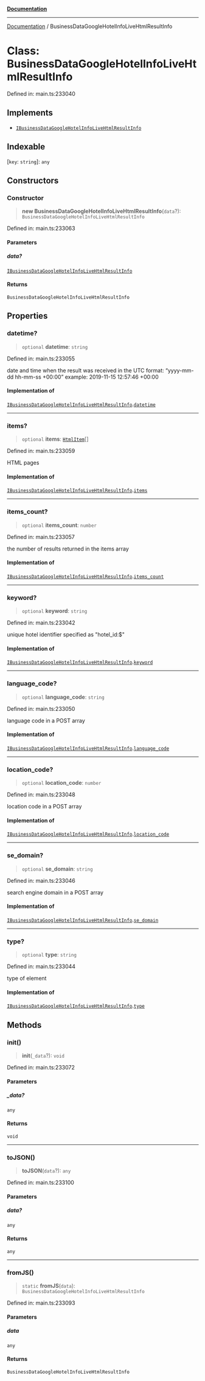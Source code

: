 [**Documentation**](../README.md)

***

[Documentation](../README.md) / BusinessDataGoogleHotelInfoLiveHtmlResultInfo

# Class: BusinessDataGoogleHotelInfoLiveHtmlResultInfo

Defined in: main.ts:233040

## Implements

- [`IBusinessDataGoogleHotelInfoLiveHtmlResultInfo`](../interfaces/IBusinessDataGoogleHotelInfoLiveHtmlResultInfo.md)

## Indexable

\[`key`: `string`\]: `any`

## Constructors

### Constructor

> **new BusinessDataGoogleHotelInfoLiveHtmlResultInfo**(`data`?): `BusinessDataGoogleHotelInfoLiveHtmlResultInfo`

Defined in: main.ts:233063

#### Parameters

##### data?

[`IBusinessDataGoogleHotelInfoLiveHtmlResultInfo`](../interfaces/IBusinessDataGoogleHotelInfoLiveHtmlResultInfo.md)

#### Returns

`BusinessDataGoogleHotelInfoLiveHtmlResultInfo`

## Properties

### datetime?

> `optional` **datetime**: `string`

Defined in: main.ts:233055

date and time when the result was received
in the UTC format: “yyyy-mm-dd hh-mm-ss +00:00”
example:
2019-11-15 12:57:46 +00:00

#### Implementation of

[`IBusinessDataGoogleHotelInfoLiveHtmlResultInfo`](../interfaces/IBusinessDataGoogleHotelInfoLiveHtmlResultInfo.md).[`datetime`](../interfaces/IBusinessDataGoogleHotelInfoLiveHtmlResultInfo.md#datetime)

***

### items?

> `optional` **items**: [`HtmlItem`](HtmlItem.md)[]

Defined in: main.ts:233059

HTML pages

#### Implementation of

[`IBusinessDataGoogleHotelInfoLiveHtmlResultInfo`](../interfaces/IBusinessDataGoogleHotelInfoLiveHtmlResultInfo.md).[`items`](../interfaces/IBusinessDataGoogleHotelInfoLiveHtmlResultInfo.md#items)

***

### items\_count?

> `optional` **items\_count**: `number`

Defined in: main.ts:233057

the number of results returned in the items array

#### Implementation of

[`IBusinessDataGoogleHotelInfoLiveHtmlResultInfo`](../interfaces/IBusinessDataGoogleHotelInfoLiveHtmlResultInfo.md).[`items_count`](../interfaces/IBusinessDataGoogleHotelInfoLiveHtmlResultInfo.md#items_count)

***

### keyword?

> `optional` **keyword**: `string`

Defined in: main.ts:233042

unique hotel identifier specified as "hotel_id:$"

#### Implementation of

[`IBusinessDataGoogleHotelInfoLiveHtmlResultInfo`](../interfaces/IBusinessDataGoogleHotelInfoLiveHtmlResultInfo.md).[`keyword`](../interfaces/IBusinessDataGoogleHotelInfoLiveHtmlResultInfo.md#keyword)

***

### language\_code?

> `optional` **language\_code**: `string`

Defined in: main.ts:233050

language code in a POST array

#### Implementation of

[`IBusinessDataGoogleHotelInfoLiveHtmlResultInfo`](../interfaces/IBusinessDataGoogleHotelInfoLiveHtmlResultInfo.md).[`language_code`](../interfaces/IBusinessDataGoogleHotelInfoLiveHtmlResultInfo.md#language_code)

***

### location\_code?

> `optional` **location\_code**: `number`

Defined in: main.ts:233048

location code in a POST array

#### Implementation of

[`IBusinessDataGoogleHotelInfoLiveHtmlResultInfo`](../interfaces/IBusinessDataGoogleHotelInfoLiveHtmlResultInfo.md).[`location_code`](../interfaces/IBusinessDataGoogleHotelInfoLiveHtmlResultInfo.md#location_code)

***

### se\_domain?

> `optional` **se\_domain**: `string`

Defined in: main.ts:233046

search engine domain in a POST array

#### Implementation of

[`IBusinessDataGoogleHotelInfoLiveHtmlResultInfo`](../interfaces/IBusinessDataGoogleHotelInfoLiveHtmlResultInfo.md).[`se_domain`](../interfaces/IBusinessDataGoogleHotelInfoLiveHtmlResultInfo.md#se_domain)

***

### type?

> `optional` **type**: `string`

Defined in: main.ts:233044

type of element

#### Implementation of

[`IBusinessDataGoogleHotelInfoLiveHtmlResultInfo`](../interfaces/IBusinessDataGoogleHotelInfoLiveHtmlResultInfo.md).[`type`](../interfaces/IBusinessDataGoogleHotelInfoLiveHtmlResultInfo.md#type)

## Methods

### init()

> **init**(`_data`?): `void`

Defined in: main.ts:233072

#### Parameters

##### \_data?

`any`

#### Returns

`void`

***

### toJSON()

> **toJSON**(`data`?): `any`

Defined in: main.ts:233100

#### Parameters

##### data?

`any`

#### Returns

`any`

***

### fromJS()

> `static` **fromJS**(`data`): `BusinessDataGoogleHotelInfoLiveHtmlResultInfo`

Defined in: main.ts:233093

#### Parameters

##### data

`any`

#### Returns

`BusinessDataGoogleHotelInfoLiveHtmlResultInfo`
